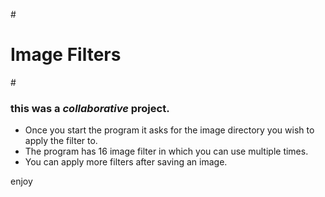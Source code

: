 #<h1>Image Filters</h1>
#<h3>this was a <em>collaborative</em> project.</h3>
<ul>
  <li>Once you start the program it asks for the image directory you wish to apply the filter to.</li>
  <li>The program has 16 image filter in which you can use multiple times.</li>
  <li>You can apply more filters after saving an image.</li>
</ul>
<span color="cyan">enjoy</span>
